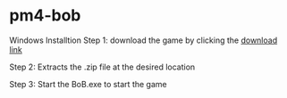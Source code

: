 # pm4-bob

Windows Installtion
Step 1: download the game by clicking the [download link](https://github.com/Bob-short-for-Robert/pm4-bob/suites/6833701502/artifacts/263354815)

Step 2: Extracts the .zip file at the desired location

Step 3: Start the BoB.exe to start the game


